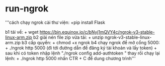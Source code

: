 # run-ngrok
'''cách chạy ngrok
cài thư viện:
	+pip install Flask

b1 tải về:
	+ wget https://bin.equinox.io/c/bNyj1mQVY4c/ngrok-v3-stable-linux-arm.zip
b2 giải nén file zip vừa tải:
	+ unzip ngrok-v3-stable-linux-arm.zip
b3 cấp quyền:
	+ chmod +x ngrok
b4 chạy ngrok để mở cổng 5000:
	+ ./ngrok http 5000 (đi tới đường dẫn để đăng ký tài khoản và lấy token)
	+ sau khi có token nhập lệnh "./ngrok config add-authtoken <your-authtoken>" thay<your-authtoken>
	rồi chạy lại lệnh: + ./ngrok http 5000
nhấn CTR + C để dung chương trình'''

